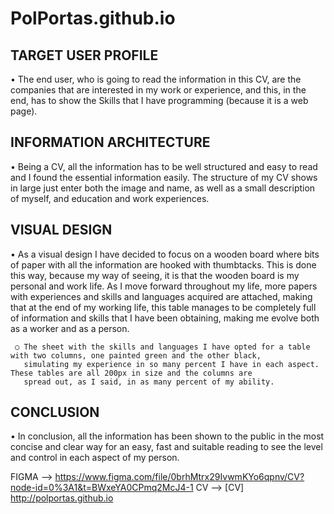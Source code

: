 # PolPortas.github.io
TARGET USER PROFILE
----------------------------
• The end user, who is going to read the information in this CV, are the companies that are interested in my work or experience, 
  and this, in the end, has to show the Skills that I have programming (because it is a web page).

INFORMATION ARCHITECTURE
----------------------------
• Being a CV, all the information has to be well structured and easy to read and I found the essential information easily.
  The structure of my CV shows in large just enter both the image and name, as well as a small description of myself, and 
  education and work experiences.

VISUAL DESIGN
----------------------------
• As a visual design I have decided to focus on a wooden board where bits of paper with all the information are hooked with thumbtacks.
  This is done this way, because my way of seeing, it is that the wooden board is my personal and work life. As I move forward throughout 
  my life, more papers with experiences and skills and languages acquired are attached, making that at the end of my working life, this 
  table manages to be completely full of information and skills that I have been obtaining, making me evolve both as a worker and as a person.

     ○ The sheet with the skills and languages I have opted for a table with two columns, one painted green and the other black, 
       simulating my experience in so many percent I have in each aspect. These tables are all 200px in size and the columns are 
       spread out, as I said, in as many percent of my ability.

CONCLUSION
----------------------------
• In conclusion, all the information has been shown to the public in the most concise and clear way for an easy, fast and suitable reading 
  to see the level and control in each aspect of my person.
  
FIGMA --> https://www.figma.com/file/0brhMtrx29IvwmKYo6qpnv/CV?node-id=0%3A1&t=BWxeYA0CPmq2McJ4-1
CV --> [CV] http://polportas.github.io
